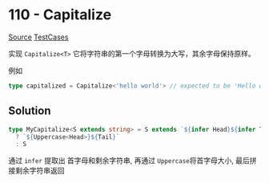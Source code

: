 # 110 - Capitalize

[Source](https://github.com/lybenson/ts-checker/blob/master/src/110-medium-capitalize/template.ts) [TestCases]((https://github.com/lybenson/ts-checker/blob/master/src/110-medium-capitalize/test-cases.ts))

实现 `Capitalize<T>` 它将字符串的第一个字母转换为大写，其余字母保持原样。

例如

```ts
type capitalized = Capitalize<'hello world'> // expected to be 'Hello world'
```

## Solution

```ts
type MyCapitalize<S extends string> = S extends `${infer Head}${infer Tail}`
  ? `${Uppercase<Head>}${Tail}`
  : S
```

通过 `infer` 提取出 首字母和剩余字符串, 再通过 `Uppercase`将首字母大小, 最后拼接剩余字符串返回
